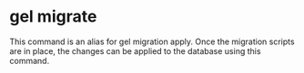 # gel migrate

This command is an alias for gel migration apply. Once the migration scripts are in place, the changes can be applied to the database using this command.

